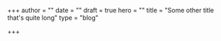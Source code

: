 +++
author = ""
date = ""
draft = true
hero = ""
title = "Some other title that's quite long"
type = "blog"

+++
